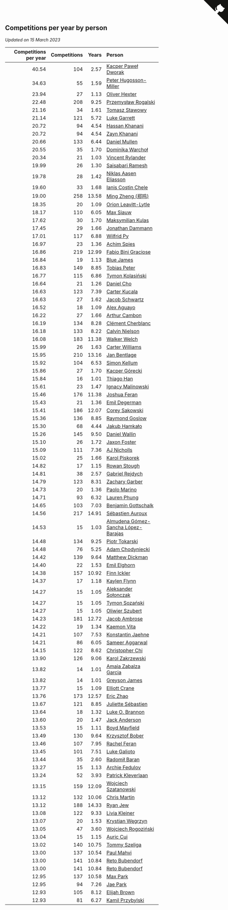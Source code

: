 ## Competitions per year by person

*Updated on 15 March 2023*

| Competitions per year | Competitions | Years | Person |
| ---: | ---: | ---: | :--- |
| 40.54 | 104 | 2.57 | [Kacper Paweł Dworak](https://www.worldcubeassociation.org/persons/2020DWOR01) |
| 34.63 | 55 | 1.59 | [Peter Hugosson-Miller](https://www.worldcubeassociation.org/persons/2021HUGO01) |
| 23.94 | 27 | 1.13 | [Oliver Hexter](https://www.worldcubeassociation.org/persons/2022HEXT01) |
| 22.48 | 208 | 9.25 | [Przemysław Rogalski](https://www.worldcubeassociation.org/persons/2013ROGA02) |
| 21.16 | 34 | 1.61 | [Tomasz Stawowy](https://www.worldcubeassociation.org/persons/2021STAW01) |
| 21.14 | 121 | 5.72 | [Luke Garrett](https://www.worldcubeassociation.org/persons/2017GARR05) |
| 20.72 | 94 | 4.54 | [Hassan Khanani](https://www.worldcubeassociation.org/persons/2018KHAN26) |
| 20.72 | 94 | 4.54 | [Zayn Khanani](https://www.worldcubeassociation.org/persons/2018KHAN28) |
| 20.66 | 133 | 6.44 | [Daniel Mullen](https://www.worldcubeassociation.org/persons/2016MULL04) |
| 20.55 | 35 | 1.70 | [Dominika Warchoł](https://www.worldcubeassociation.org/persons/2021WARC01) |
| 20.34 | 21 | 1.03 | [Vincent Rylander](https://www.worldcubeassociation.org/persons/2022RYLA01) |
| 19.99 | 26 | 1.30 | [Saisabari Ramesh](https://www.worldcubeassociation.org/persons/2021RAME01) |
| 19.78 | 28 | 1.42 | [Niklas Aasen Eliasson](https://www.worldcubeassociation.org/persons/2021ELIA01) |
| 19.60 | 33 | 1.68 | [Ianis Costin Chele](https://www.worldcubeassociation.org/persons/2021CHEL01) |
| 19.00 | 258 | 13.58 | [Ming Zheng (郑鸣)](https://www.worldcubeassociation.org/persons/2009ZHEN11) |
| 18.35 | 20 | 1.09 | [Orion Leavitt-Lytle](https://www.worldcubeassociation.org/persons/2022LEAV01) |
| 18.17 | 110 | 6.05 | [Max Siauw](https://www.worldcubeassociation.org/persons/2017SIAU02) |
| 17.62 | 30 | 1.70 | [Maksymilian Kulas](https://www.worldcubeassociation.org/persons/2021KULA02) |
| 17.45 | 29 | 1.66 | [Jonathan Dammann](https://www.worldcubeassociation.org/persons/2021DAMM01) |
| 17.01 | 117 | 6.88 | [Wilfrid Py](https://www.worldcubeassociation.org/persons/2016PYWI01) |
| 16.97 | 23 | 1.36 | [Achim Spies](https://www.worldcubeassociation.org/persons/2021SPIE01) |
| 16.86 | 219 | 12.99 | [Fabio Bini Graciose](https://www.worldcubeassociation.org/persons/2010GRAC02) |
| 16.84 | 19 | 1.13 | [Blue James](https://www.worldcubeassociation.org/persons/2022JAME01) |
| 16.83 | 149 | 8.85 | [Tobias Peter](https://www.worldcubeassociation.org/persons/2014PETE03) |
| 16.77 | 115 | 6.86 | [Tymon Kolasiński](https://www.worldcubeassociation.org/persons/2016KOLA02) |
| 16.64 | 21 | 1.26 | [Daniel Cho](https://www.worldcubeassociation.org/persons/2021CHOD01) |
| 16.63 | 123 | 7.39 | [Carter Kucala](https://www.worldcubeassociation.org/persons/2015KUCA01) |
| 16.63 | 27 | 1.62 | [Jacob Schwartz](https://www.worldcubeassociation.org/persons/2021SCHW01) |
| 16.52 | 18 | 1.09 | [Alex Aguayo](https://www.worldcubeassociation.org/persons/2022AGUA01) |
| 16.22 | 27 | 1.66 | [Arthur Cambon](https://www.worldcubeassociation.org/persons/2021CAMB01) |
| 16.19 | 134 | 8.28 | [Clément Cherblanc](https://www.worldcubeassociation.org/persons/2014CHER05) |
| 16.18 | 133 | 8.22 | [Calvin Nielson](https://www.worldcubeassociation.org/persons/2014NIEL03) |
| 16.08 | 183 | 11.38 | [Walker Welch](https://www.worldcubeassociation.org/persons/2011WELC01) |
| 15.99 | 26 | 1.63 | [Carter Williams](https://www.worldcubeassociation.org/persons/2021WILL06) |
| 15.95 | 210 | 13.16 | [Jan Bentlage](https://www.worldcubeassociation.org/persons/2010BENT01) |
| 15.92 | 104 | 6.53 | [Simon Kellum](https://www.worldcubeassociation.org/persons/2016KELL12) |
| 15.86 | 27 | 1.70 | [Kacper Górecki](https://www.worldcubeassociation.org/persons/2021GORE01) |
| 15.84 | 16 | 1.01 | [Thiago Han](https://www.worldcubeassociation.org/persons/2022HANT01) |
| 15.61 | 23 | 1.47 | [Ignacy Malinowski](https://www.worldcubeassociation.org/persons/2021MALI02) |
| 15.46 | 176 | 11.38 | [Joshua Feran](https://www.worldcubeassociation.org/persons/2011FERA01) |
| 15.43 | 21 | 1.36 | [Emil Degerman](https://www.worldcubeassociation.org/persons/2021DEGE01) |
| 15.41 | 186 | 12.07 | [Corey Sakowski](https://www.worldcubeassociation.org/persons/2011SAKO01) |
| 15.36 | 136 | 8.85 | [Raymond Goslow](https://www.worldcubeassociation.org/persons/2014GOSL01) |
| 15.30 | 68 | 4.44 | [Jakub Hamkało](https://www.worldcubeassociation.org/persons/2018HAMK01) |
| 15.26 | 145 | 9.50 | [Daniel Wallin](https://www.worldcubeassociation.org/persons/2013WALL03) |
| 15.10 | 26 | 1.72 | [Jaxon Foster](https://www.worldcubeassociation.org/persons/2021FOST01) |
| 15.09 | 111 | 7.36 | [AJ Nicholls](https://www.worldcubeassociation.org/persons/2015NICH04) |
| 15.02 | 25 | 1.66 | [Karol Piskorek](https://www.worldcubeassociation.org/persons/2021PISK01) |
| 14.82 | 17 | 1.15 | [Rowan Stough](https://www.worldcubeassociation.org/persons/2022STOU01) |
| 14.81 | 38 | 2.57 | [Gabriel Rejdych](https://www.worldcubeassociation.org/persons/2020REJD01) |
| 14.79 | 123 | 8.31 | [Zachary Garber](https://www.worldcubeassociation.org/persons/2014GARB01) |
| 14.73 | 20 | 1.36 | [Paolo Marino](https://www.worldcubeassociation.org/persons/2021MARI04) |
| 14.71 | 93 | 6.32 | [Lauren Phung](https://www.worldcubeassociation.org/persons/2016PHUN02) |
| 14.65 | 103 | 7.03 | [Benjamin Gottschalk](https://www.worldcubeassociation.org/persons/2016GOTT01) |
| 14.56 | 217 | 14.91 | [Sébastien Auroux](https://www.worldcubeassociation.org/persons/2008AURO01) |
| 14.53 | 15 | 1.03 | [Almudena Gómez-Sancha López-Barajas](https://www.worldcubeassociation.org/persons/2022GOME03) |
| 14.48 | 134 | 9.25 | [Piotr Tokarski](https://www.worldcubeassociation.org/persons/2013TOKA01) |
| 14.48 | 76 | 5.25 | [Adam Chodyniecki](https://www.worldcubeassociation.org/persons/2017CHOD02) |
| 14.42 | 139 | 9.64 | [Matthew Dickman](https://www.worldcubeassociation.org/persons/2013DICK01) |
| 14.40 | 22 | 1.53 | [Emil Elghorn](https://www.worldcubeassociation.org/persons/2021ELGH01) |
| 14.38 | 157 | 10.92 | [Finn Ickler](https://www.worldcubeassociation.org/persons/2012ICKL01) |
| 14.37 | 17 | 1.18 | [Kaylen Flynn](https://www.worldcubeassociation.org/persons/2022FLYN01) |
| 14.27 | 15 | 1.05 | [Aleksander Sołonczak](https://www.worldcubeassociation.org/persons/2022SOLO01) |
| 14.27 | 15 | 1.05 | [Tymon Sozański](https://www.worldcubeassociation.org/persons/2022SOZA01) |
| 14.27 | 15 | 1.05 | [Oliwier Szubert](https://www.worldcubeassociation.org/persons/2022SZUB01) |
| 14.23 | 181 | 12.72 | [Jacob Ambrose](https://www.worldcubeassociation.org/persons/2010AMBR01) |
| 14.22 | 19 | 1.34 | [Kaemon Vita](https://www.worldcubeassociation.org/persons/2021VITA01) |
| 14.21 | 107 | 7.53 | [Konstantin Jaehne](https://www.worldcubeassociation.org/persons/2015JAEH01) |
| 14.21 | 86 | 6.05 | [Sameer Aggarwal](https://www.worldcubeassociation.org/persons/2017AGGA01) |
| 14.15 | 122 | 8.62 | [Christopher Chi](https://www.worldcubeassociation.org/persons/2014CHIC01) |
| 13.90 | 126 | 9.06 | [Karol Zakrzewski](https://www.worldcubeassociation.org/persons/2014ZAKR01) |
| 13.82 | 14 | 1.01 | [Amaia Zabalza Garcia](https://www.worldcubeassociation.org/persons/2022GARC03) |
| 13.82 | 14 | 1.01 | [Greyson James](https://www.worldcubeassociation.org/persons/2022JAME02) |
| 13.77 | 15 | 1.09 | [Elliott Crane](https://www.worldcubeassociation.org/persons/2022CRAN01) |
| 13.76 | 173 | 12.57 | [Eric Zhao](https://www.worldcubeassociation.org/persons/2010ZHAO19) |
| 13.67 | 121 | 8.85 | [Juliette Sébastien](https://www.worldcubeassociation.org/persons/2014SEBA01) |
| 13.64 | 18 | 1.32 | [Luke O. Brannon](https://www.worldcubeassociation.org/persons/2021BRAN02) |
| 13.60 | 20 | 1.47 | [Jack Anderson](https://www.worldcubeassociation.org/persons/2021ANDE05) |
| 13.53 | 15 | 1.11 | [Boyd Mayfield](https://www.worldcubeassociation.org/persons/2022MAYF01) |
| 13.49 | 130 | 9.64 | [Krzysztof Bober](https://www.worldcubeassociation.org/persons/2013BOBE01) |
| 13.46 | 107 | 7.95 | [Rachel Feran](https://www.worldcubeassociation.org/persons/2015FERA01) |
| 13.45 | 101 | 7.51 | [Luke Galioto](https://www.worldcubeassociation.org/persons/2015GALI02) |
| 13.44 | 35 | 2.60 | [Radomił Baran](https://www.worldcubeassociation.org/persons/2020BARA02) |
| 13.27 | 15 | 1.13 | [Archie Fedulov](https://www.worldcubeassociation.org/persons/2022FEDU01) |
| 13.24 | 52 | 3.93 | [Patrick Kleverlaan](https://www.worldcubeassociation.org/persons/2019KLEV01) |
| 13.15 | 159 | 12.09 | [Wojciech Szatanowski](https://www.worldcubeassociation.org/persons/2011SZAT01) |
| 13.12 | 132 | 10.06 | [Chris Martin](https://www.worldcubeassociation.org/persons/2013MART03) |
| 13.12 | 188 | 14.33 | [Ryan Jew](https://www.worldcubeassociation.org/persons/2008JEWR01) |
| 13.08 | 122 | 9.33 | [Livia Kleiner](https://www.worldcubeassociation.org/persons/2013KLEI03) |
| 13.07 | 20 | 1.53 | [Krystian Węgrzyn](https://www.worldcubeassociation.org/persons/2021WEGR01) |
| 13.05 | 47 | 3.60 | [Wojciech Rogoziński](https://www.worldcubeassociation.org/persons/2019ROGO04) |
| 13.04 | 15 | 1.15 | [Auric Cui](https://www.worldcubeassociation.org/persons/2022CUIA01) |
| 13.02 | 140 | 10.75 | [Tommy Szeliga](https://www.worldcubeassociation.org/persons/2012SZEL01) |
| 13.00 | 137 | 10.54 | [Paul Mahvi](https://www.worldcubeassociation.org/persons/2012MAHV01) |
| 13.00 | 141 | 10.84 | [Reto Bubendorf](https://www.worldcubeassociation.org/persons/2012BUBE01) |
| 13.00 | 141 | 10.84 | [Reto Bubendorf](https://www.worldcubeassociation.org/persons/2012BUBE01) |
| 12.95 | 137 | 10.58 | [Max Park](https://www.worldcubeassociation.org/persons/2012PARK03) |
| 12.95 | 94 | 7.26 | [Jae Park](https://www.worldcubeassociation.org/persons/2015PARK24) |
| 12.93 | 105 | 8.12 | [Elijah Brown](https://www.worldcubeassociation.org/persons/2015BROW03) |
| 12.93 | 81 | 6.27 | [Kamil Przybylski](https://www.worldcubeassociation.org/persons/2016PRZY01) |


<a href="https://github.com/JustinTimeCuber/wca_statistics" class="github-corner" aria-label="View source on Github"><svg width="80" height="80" viewBox="0 0 250 250" style="fill:#151513; color:#fff; position: absolute; top: 0; border: 0; right: 0;" aria-hidden="true"><path d="M0,0 L115,115 L130,115 L142,142 L250,250 L250,0 Z"></path><path d="M128.3,109.0 C113.8,99.7 119.0,89.6 119.0,89.6 C122.0,82.7 120.5,78.6 120.5,78.6 C119.2,72.0 123.4,76.3 123.4,76.3 C127.3,80.9 125.5,87.3 125.5,87.3 C122.9,97.6 130.6,101.9 134.4,103.2" fill="currentColor" style="transform-origin: 130px 106px;" class="octo-arm"></path><path d="M115.0,115.0 C114.9,115.1 118.7,116.5 119.8,115.4 L133.7,101.6 C136.9,99.2 139.9,98.4 142.2,98.6 C133.8,88.0 127.5,74.4 143.8,58.0 C148.5,53.4 154.0,51.2 159.7,51.0 C160.3,49.4 163.2,43.6 171.4,40.1 C171.4,40.1 176.1,42.5 178.8,56.2 C183.1,58.6 187.2,61.8 190.9,65.4 C194.5,69.0 197.7,73.2 200.1,77.6 C213.8,80.2 216.3,84.9 216.3,84.9 C212.7,93.1 206.9,96.0 205.4,96.6 C205.1,102.4 203.0,107.8 198.3,112.5 C181.9,128.9 168.3,122.5 157.7,114.1 C157.9,116.9 156.7,120.9 152.7,124.9 L141.0,136.5 C139.8,137.7 141.6,141.9 141.8,141.8 Z" fill="currentColor" class="octo-body"></path></svg></a><style>.github-corner:hover .octo-arm{animation:octocat-wave 560ms ease-in-out}@keyframes octocat-wave{0%,100%{transform:rotate(0)}20%,60%{transform:rotate(-25deg)}40%,80%{transform:rotate(10deg)}}@media (max-width:500px){.github-corner:hover .octo-arm{animation:none}.github-corner .octo-arm{animation:octocat-wave 560ms ease-in-out}}</style>
